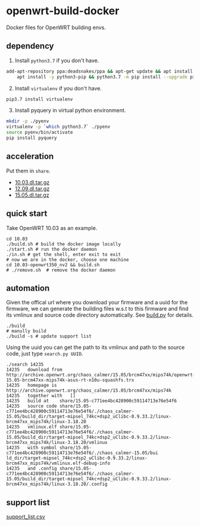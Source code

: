 # openwrt-build-docker

Docker files for OpenWRT building envs.

## dependency

1. Install `python3.7` if you don't have.
```bash
add-apt-repository ppa:deadsnakes/ppa && apt-get update && apt install -y python3.7 && \
    apt install -y python3-pip && python3.7 -m pip install --upgrade pip
```

2. Install `virtualenv` if you don't have.
```bash
pip3.7 install virtualenv
```

3. Install pyquery in virtual python environment.
```bash
mkdir -p ./pyenv
virtualenv -p `which python3.7` ./pyenv
source pyenv/bin/activate
pip install pyquery
```

## acceleration


Put them in `share`.

+ [10.03.dl.tar.gz](https://drive.google.com/file/d/1S4TdLBQDgnVv2cifXMhSR1umo5_Bo2tu/view?usp=sharing)
+ [12.09.dl.tar.gz](https://drive.google.com/open?id=1hc0PujRBhNEn_2zC8_etlGmVJAYHEq6Q)
+ [15.05.dl.tar.gz](https://drive.google.com/file/d/1R86VpMVnaCLeb_iHCRAqkV_sSTc40-i-/view?usp=sharing)


## quick start

Take OpenWRT 10.03 as an example.

```shell script
cd 10.03
./build.sh # build the docker image locally
./start.sh # run the docker daemon
./in.sh # get the shell, enter exit to exit
# now we are in the docker, choose one machine
cd 10.03-openwrt350_nv2 && build.sh
# ./remove.sh  # remove the docker daemon
```
## automation

Given the offical url where you download your firmware and a uuid for the firmware, we can generate the building files
w.s.t to this firmware and find its vmlinux and source code directory automatically. See [build.py](./build.py) for details.

```shell script
./build
# manully build
./build -s # update support list
```

Using the uuid you can get the path to its vmlinux and path to the source code, just type `search.py UUID`.

```shell script
./search 14235
14235   download from   http://archive.openwrt.org/chaos_calmer/15.05/brcm47xx/mips74k/openwrt-15.05-brcm47xx-mips74k-asus-rt-n10u-squashfs.trx
14235   homepage is http://archive.openwrt.org/chaos_calmer/15.05/brcm47xx/mips74k
14235   together with   []
14235   build at    share/15.05-c771ee4bc428900c59114713e76e54f6
14235   source code share/15.05-c771ee4bc428900c59114713e76e54f6/./chaos_calmer-15.05/build_dir/target-mipsel_74kc+dsp2_uClibc-0.9.33.2/linux-brcm47xx_mips74k/linux-3.18.20
14235   vmlinux.elf share/15.05-c771ee4bc428900c59114713e76e54f6/./chaos_calmer-15.05/build_dir/target-mipsel_74kc+dsp2_uClibc-0.9.33.2/linux-brcm47xx_mips74k/linux-3.18.20/vmlinux
14235   with symbol share/15.05-c771ee4bc428900c59114713e76e54f6/./chaos_calmer-15.05/bui  ld_dir/target-mipsel_74kc+dsp2_uClibc-0.9.33.2/linux-brcm47xx_mips74k/vmlinux.elf-debug-info
14235   and .config share/15.05-c771ee4bc428900c59114713e76e54f6/./chaos_calmer-15.05/build_dir/target-mipsel_74kc+dsp2_uClibc-0.9.33.2/linux-brcm47xx_mips74k/linux-3.18.20/.config
```

## support list

[support_list.csv](./support_list.csv)
